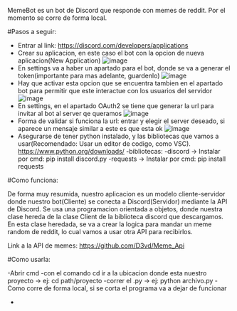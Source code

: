 MemeBot es un bot de Discord que responde con memes de reddit. Por el momento se corre de forma local.  

#Pasos a seguir:

  - Entrar al link: https://discord.com/developers/applications
  - Crear su aplicacion, en este caso el bot con la opcion de nueva aplicacion(New Application)
      ![image](https://github.com/user-attachments/assets/e612df12-8055-492c-98e6-5957b3c2c13b)
  - En settings va a haber un apartado para el bot, donde se va a generar el token(importante para mas adelante, guardenlo)
      ![image](https://github.com/user-attachments/assets/102a637f-c04b-48ae-9ef4-cf36b9d401ba)
  - Hay que activar esta opcion que se encuentra tambien en el apartado bot para permitir que este interactue con los usuarios del servidor
      ![image](https://github.com/user-attachments/assets/590a92f1-e97b-4a25-9212-6981802aca46)
  - En settings, en el apartado OAuth2 se tiene que generar la url para invitar al bot al server qe queramos
      ![image](https://github.com/user-attachments/assets/536a82e7-aaa5-4178-98f7-c493aa9aead6)
  - Forma de validar si funciona la url: entrar y elegir el server deseado, si aparece un mensaje similar a este es que esta ok
      ![image](https://github.com/user-attachments/assets/8d5239cc-85af-47d6-9ed9-27ed93a5dd34)
  - Asegurarse de tener python instalado, y las bibliotecas que vamos a usar(Recomendado: Usar un editor de codigo, como VSC).
      https://www.python.org/downloads/
      -bibliotecas:
        -discord -> Instalar por cmd: pip install discord.py
        -requests -> Instalar por cmd: pip install requests
    
#Como funciona: 

De forma muy resumida, nuestro aplicacion es un modelo cliente-servidor donde nuestro bot(Cliente) se conecta a Discord(Servidor) mediante la API de Discord. Se usa una programacion orientada a objetos, donde nuestra clase hereda de la clase Client de la biblioteca discord que descargamos. En esta clase heredada, se va a crear la logica para mandar un meme random de reddit, lo cual vamos a usar otra API para recibirlos. 

Link a la API de memes: https://github.com/D3vd/Meme_Api
    
#Como usarla:

  -Abrir cmd
  -con el comando cd ir a la ubicacion donde esta nuestro proyecto -> ej: cd path/proyecto
  -correr el .py -> ej: python archivo.py 
  -Como corre de forma local, si se corta el programa va a dejar de funcionar

  -


